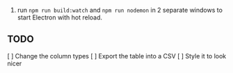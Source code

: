 1. run `npm run build:watch` and `npm run nodemon` in 2 separate windows to start Electron with hot reload.


TODO
-----

[ ] Change the column types
[ ] Export the table into a CSV
[ ] Style it to look nicer
